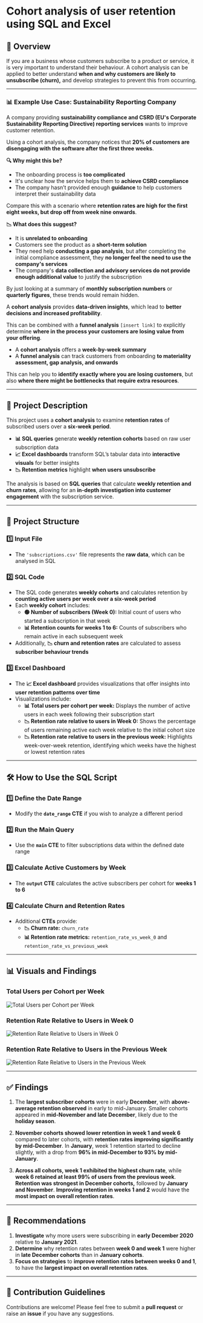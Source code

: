 # Cohort analysis of user retention using SQL and Excel

## 📌 Overview  

If you are a business whose customers subscribe to a product or service, it is very important to understand their behaviour. A cohort analysis can be applied to better understand **when and why customers are likely to unsubscribe (churn),** and develop strategies to prevent this from occurring.

---

### 📊 Example Use Case: Sustainability Reporting Company  

A company providing **sustainability compliance and CSRD (EU's Corporate Sustainability Reporting Directive) reporting services** wants to improve customer retention.

Using a cohort analysis, the company notices that **20% of customers are disengaging with the software after the first three weeks**.  

**🔍 Why might this be?**  
- The onboarding process is **too complicated**  
- It's unclear how the service helps them to **achieve CSRD compliance**  
- The company hasn’t provided enough **guidance** to help customers interpret their sustainability data  

Compare this with a scenario where **retention rates are high for the first eight weeks, but drop off from week nine onwards**.  

**📉 What does this suggest?**  
- It is **unrelated to onboarding**  
- Customers see the product as a **short-term solution**  
- They need help **conducting a gap analysis**, but after completing the initial compliance assessment, they **no longer feel the need to use the company's services**  
- The company's **data collection and advisory services do not provide enough additional value** to justify the subscription  

By just looking at a summary of **monthly subscription numbers** or **quarterly figures**, these trends would remain hidden.  

A **cohort analysis** provides **data-driven insights**, which lead to **better decisions and increased profitability**.

This can be combined with a **funnel analysis** `[insert link]` to explicitly determine **where in the process your customers are losing value from your offering**.  

- A **cohort analysis** offers a **week-by-week summary**  
- A **funnel analysis** can track customers from onboarding **to materiality assessment, gap analysis, and onwards**  

This can help you to **identify exactly where you are losing customers**, but also **where there might be bottlenecks that require extra resources**.

---

## 📂 Project Description  

This project uses a **cohort analysis** to examine **retention rates** of subscribed users over a **six-week period**.  

- **📊 SQL queries** generate **weekly retention cohorts** based on raw user subscription data  
- **📈 Excel dashboards** transform SQL’s tabular data into **interactive visuals** for better insights  
- **📉 Retention metrics** highlight **when users unsubscribe**  

The analysis is based on **SQL queries** that calculate **weekly retention and churn rates**, allowing for an **in-depth investigation into customer engagement** with the subscription service.

---

## 📁 Project Structure  

### 1️⃣ **Input File**  
- The `'subscriptions.csv'` file represents the **raw data**, which can be analysed in SQL  

### 2️⃣ **SQL Code**  
- The SQL code generates **weekly cohorts** and calculates retention by **counting active users per week over a six-week period**  
- Each **weekly cohort** includes:  
  - **🟢 Number of subscribers (Week 0):** Initial count of users who started a subscription in that week  
  - **📊 Retention counts for weeks 1 to 6:** Counts of subscribers who remain active in each subsequent week  
- Additionally, **📉 churn and retention rates** are calculated to assess **subscriber behaviour trends**  

### 3️⃣ **Excel Dashboard**  
- The **📈 Excel dashboard** provides visualizations that offer insights into **user retention patterns over time**  
- Visualizations include:  
  - **📊 Total users per cohort per week:** Displays the number of active users in each week following their subscription start  
  - **📉 Retention rate relative to users in Week 0:** Shows the percentage of users remaining active each week relative to the initial cohort size  
  - **📉 Retention rate relative to users in the previous week:** Highlights week-over-week retention, identifying which weeks have the highest or lowest retention rates  

---

## 🛠 How to Use the SQL Script  

### 1️⃣ **Define the Date Range**  
- Modify the **`date_range` CTE** if you wish to analyze a different period  

### 2️⃣ **Run the Main Query**  
- Use the **`main` CTE** to filter subscriptions data within the defined date range  

### 3️⃣ **Calculate Active Customers by Week**  
- The **`output` CTE** calculates the active subscribers per cohort for **weeks 1 to 6**  

### 4️⃣ **Calculate Churn and Retention Rates**  
- Additional **CTEs** provide:  
  - **📉 Churn rate:** `churn_rate`  
  - **📊 Retention rate metrics:** `retention_rate_vs_week_0` and `retention_rate_vs_previous_week`  

---

## 📊 Visuals and Findings  

### **Total Users per Cohort per Week**  
![Total Users per Cohort per Week](img/total_users_screenshot.png)  

### **Retention Rate Relative to Users in Week 0**  
![Retention Rate Relative to Users in Week 0](img/retention_rate_week_0_screenshot.png)  

### **Retention Rate Relative to Users in the Previous Week**  
![Retention Rate Relative to Users in the Previous Week](img/retention_rate_previous_week_screenshot.png)  

---

## ✅ Findings  

1. The **largest subscriber cohorts** were in early **December**, with **above-average retention observed** in early to mid-January. Smaller cohorts appeared in **mid-November and late December**, likely due to the **holiday season**.  

2. **November cohorts showed lower retention in week 1 and week 6** compared to later cohorts, with **retention rates improving significantly by mid-December**. In **January**, week 1 retention started to decline slightly, with a drop from **96% in mid-December to 93% by mid-January**.  

3. **Across all cohorts, week 1 exhibited the highest churn rate**, while **week 6 retained at least 99% of users from the previous week**. **Retention was strongest in December cohorts,** followed by **January and November**. **Improving retention in weeks 1 and 2** would have the **most impact on overall retention rates**.  

---

## 🎯 Recommendations  

1. **Investigate** why more users were subscribing in **early December 2020** relative to **January 2021**.  
2. **Determine** why retention rates between **week 0 and week 1** were higher in **late December cohorts** than in **January cohorts**.  
3. **Focus on strategies** to **improve retention rates between weeks 0 and 1**, to have the **largest impact on overall retention rates**.  

---

## 🤝 Contribution Guidelines  

Contributions are welcome! Please feel free to submit a **pull request** or raise an **issue** if you have any suggestions.
